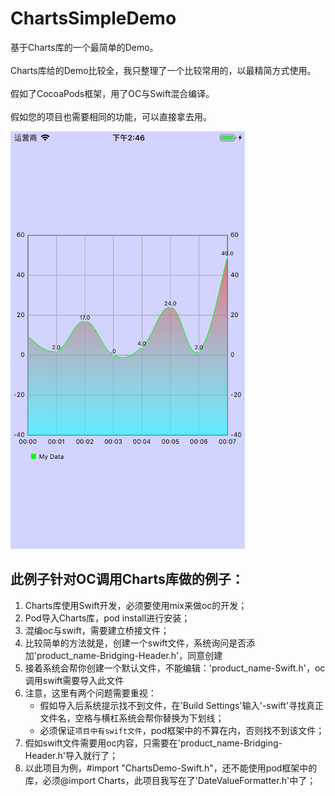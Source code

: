# ChartsSimpleDemo

基于Charts库的一个最简单的Demo。<br>  
Charts库给的Demo比较全，我只整理了一个比较常用的，以最精简方式使用。<br>  
假如了CocoaPods框架，用了OC与Swift混合编译。<br>  
假如您的项目也需要相同的功能，可以直接拿去用。<br>  

<img src="https://github.com/laofa2012/ChartsSimpleDemo/blob/master/ReadMeResource/charts_simple_demo_guide.png" width="375" alt="截图" />

## 此例子针对OC调用Charts库做的例子：

1. Charts库使用Swift开发，必须要使用mix来做oc的开发；
2. Pod导入Charts库，pod install进行安装；
3. 混编oc与swift，需要建立桥接文件；
4. 比较简单的方法就是，创建一个swift文件，系统询问是否添加'product_name-Bridging-Header.h'，同意创建
5. 接着系统会帮你创建一个默认文件，不能编辑：'product_name-Swift.h'，oc调用swift需要导入此文件
6. 注意，这里有两个问题需要重视：
    * 假如导入后系统提示找不到文件，在'Build Settings'输入'-swift'寻找真正文件名，空格与横杠系统会帮你替换为下划线；
    * 必须保证`项目中有swift文件`，pod框架中的不算在内，否则找不到该文件；
7. 假如swift文件需要用oc内容，只需要在'product_name-Bridging-Header.h'导入就行了；
8. 以此项目为例，#import "ChartsDemo-Swift.h"，还不能使用pod框架中的库，必须@import Charts，此项目我写在了'DateValueFormatter.h'中了；

